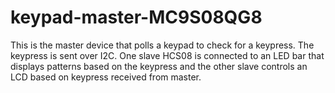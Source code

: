 # keypad-master-MC9S08QG8
  This is the master device that polls a keypad to check for a keypress.  The keypress is sent over I2C. One slave HCS08 is connected to an LED bar that displays patterns based on the keypress and the other slave controls an LCD based on keypress received from master.
